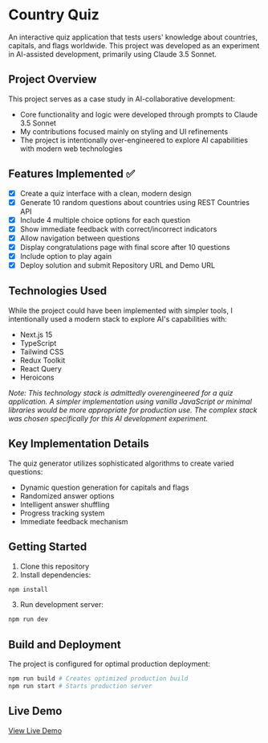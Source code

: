 # Country Quiz

An interactive quiz application that tests users' knowledge about countries, capitals, and flags worldwide. This project was developed as an experiment in AI-assisted development, primarily using Claude 3.5 Sonnet.

## Project Overview

This project serves as a case study in AI-collaborative development:

- Core functionality and logic were developed through prompts to Claude 3.5 Sonnet
- My contributions focused mainly on styling and UI refinements
- The project is intentionally over-engineered to explore AI capabilities with modern web technologies

## Features Implemented ✅

- [x] Create a quiz interface with a clean, modern design
- [x] Generate 10 random questions about countries using REST Countries API
- [x] Include 4 multiple choice options for each question
- [x] Show immediate feedback with correct/incorrect indicators
- [x] Allow navigation between questions
- [x] Display congratulations page with final score after 10 questions
- [x] Include option to play again
- [x] Deploy solution and submit Repository URL and Demo URL

## Technologies Used

While the project could have been implemented with simpler tools, I intentionally used a modern stack to explore AI's capabilities with:

- Next.js 15
- TypeScript
- Tailwind CSS
- Redux Toolkit
- React Query
- Heroicons

*Note: This technology stack is admittedly overengineered for a quiz application. A simpler implementation using vanilla JavaScript or minimal libraries would be more appropriate for production use. The complex stack was chosen specifically for this AI development experiment.*

## Key Implementation Details

The quiz generator utilizes sophisticated algorithms to create varied questions:

- Dynamic question generation for capitals and flags
- Randomized answer options
- Intelligent answer shuffling
- Progress tracking system
- Immediate feedback mechanism

## Getting Started

1. Clone this repository
2. Install dependencies:

```bash
npm install
```

3. Run development server:

```bash
npm run dev
```

## Build and Deployment

The project is configured for optimal production deployment:

```bash
npm run build # Creates optimized production build
npm run start # Starts production server
```

## Live Demo

[View Live Demo](https://country-quiz.surge.sh)
